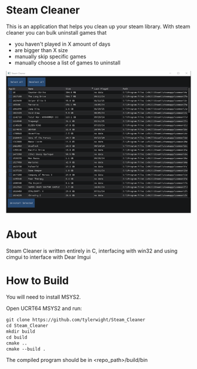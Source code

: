 # Steam Cleaner
This is an application that helps you clean up your steam library. With steam cleaner you can bulk uninstall games that
- you haven't played in X amount of days
- are bigger than X size
- manually skip specific games
- manually choose a list of games to uninstall

![alt text](assets\image.png)

# About
Steam Cleaner is written entirely in C, interfacing with win32 and using cimgui to interface with Dear Imgui


# How to Build
You will need to install MSYS2.

Open UCRT64 MSYS2 and run:
```
git clone https://github.com/tylerwight/Steam_Cleaner
cd Steam_Cleaner
mkdir build
cd build
cmake ..
cmake --build .
```

The compiled program should be in <repo_path>/build/bin
